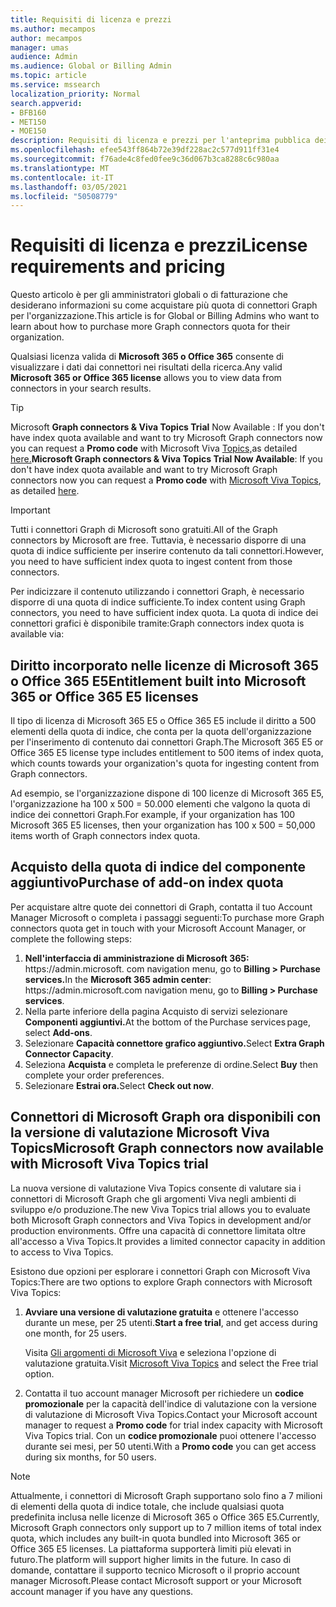 ```yaml
---
title: Requisiti di licenza e prezzi
ms.author: mecampos
author: mecampos
manager: umas
audience: Admin
ms.audience: Global or Billing Admin
ms.topic: article
ms.service: mssearch
localization_priority: Normal
search.appverid:
- BFB160
- MET150
- MOE150
description: Requisiti di licenza e prezzi per l'anteprima pubblica dei connettori di Microsoft Graph per Microsoft Search
ms.openlocfilehash: efee543ff864b72e39df228ac2c577d911ff31e4
ms.sourcegitcommit: f76ade4c8fed0fee9c36d067b3ca8288c6c980aa
ms.translationtype: MT
ms.contentlocale: it-IT
ms.lasthandoff: 03/05/2021
ms.locfileid: "50508779"
---
```

<!---Previous ms.author: rusamai --->

# <a name="license-requirements-and-pricing"></a><span data-ttu-id="d75f0-103">Requisiti di licenza e prezzi</span><span class="sxs-lookup"><span data-stu-id="d75f0-103">License requirements and pricing</span></span>

<span data-ttu-id="d75f0-104">Questo articolo è per gli amministratori globali o di fatturazione che desiderano informazioni su come acquistare più quota di connettori Graph per l'organizzazione.</span><span class="sxs-lookup"><span data-stu-id="d75f0-104">This article is for Global or Billing Admins who want to learn about how to purchase more Graph connectors quota for their organization.</span></span>

<span data-ttu-id="d75f0-105">Qualsiasi licenza valida di **Microsoft 365 o Office 365** consente di visualizzare i dati dai connettori nei risultati della ricerca.</span><span class="sxs-lookup"><span data-stu-id="d75f0-105">Any valid **Microsoft 365 or Office 365 license** allows you to view data from connectors in your search results.</span></span>

> [!TIP]
> <span data-ttu-id="d75f0-106">Microsoft **Graph connectors & Viva Topics Trial** Now Available : If you don't have index quota available and want to try Microsoft Graph connectors now you can request a **Promo code** with Microsoft Viva [Topics,](https://www.microsoft.com/microsoft-viva/topics?activetab=pivot:overviewtab)as detailed [here.](#microsoft-graph-connectors-now-available-with-microsoft-viva-topics-trial)</span><span class="sxs-lookup"><span data-stu-id="d75f0-106">**Microsoft Graph connectors & Viva Topics Trial Now Available**: If you don't have index quota available and want to try Microsoft Graph connectors now you can request a **Promo code** with [Microsoft Viva Topics](https://www.microsoft.com/microsoft-viva/topics?activetab=pivot:overviewtab), as detailed [here](#microsoft-graph-connectors-now-available-with-microsoft-viva-topics-trial).</span></span>

>[!IMPORTANT]
><span data-ttu-id="d75f0-107">Tutti i connettori Graph di Microsoft sono gratuiti.</span><span class="sxs-lookup"><span data-stu-id="d75f0-107">All of the Graph connectors by Microsoft are free.</span></span> <span data-ttu-id="d75f0-108">Tuttavia, è necessario disporre di una quota di indice sufficiente per inserire contenuto da tali connettori.</span><span class="sxs-lookup"><span data-stu-id="d75f0-108">However, you need to have sufficient index quota to ingest content from those connectors.</span></span>

<span data-ttu-id="d75f0-109">Per indicizzare il contenuto utilizzando i connettori Graph, è necessario disporre di una quota di indice sufficiente.</span><span class="sxs-lookup"><span data-stu-id="d75f0-109">To index content using Graph connectors, you need to have sufficient index quota.</span></span> <span data-ttu-id="d75f0-110">La quota di indice dei connettori grafici è disponibile tramite:</span><span class="sxs-lookup"><span data-stu-id="d75f0-110">Graph connectors index quota is available via:</span></span>

## <a name="entitlement-built-into-microsoft-365-or-office-365-e5-licenses"></a><span data-ttu-id="d75f0-111">Diritto incorporato nelle licenze di Microsoft 365 o Office 365 E5</span><span class="sxs-lookup"><span data-stu-id="d75f0-111">Entitlement built into Microsoft 365 or Office 365 E5 licenses</span></span>

<span data-ttu-id="d75f0-112">Il tipo di licenza di Microsoft 365 E5 o Office 365 E5 include il diritto a 500 elementi della quota di indice, che conta per la quota dell'organizzazione per l'inserimento di contenuto dai connettori Graph.</span><span class="sxs-lookup"><span data-stu-id="d75f0-112">The Microsoft 365 E5 or Office 365 E5 license type includes entitlement to 500 items of index quota, which counts towards your organization's quota for ingesting content from Graph connectors.</span></span>

<span data-ttu-id="d75f0-113">Ad esempio, se l'organizzazione dispone di 100 licenze di Microsoft 365 E5, l'organizzazione ha 100 x 500 = 50.000 elementi che valgono la quota di indice dei connettori Graph.</span><span class="sxs-lookup"><span data-stu-id="d75f0-113">For example, if your organization has 100 Microsoft 365 E5 licenses, then your organization has 100 x 500 = 50,000 items worth of Graph connectors index quota.</span></span>

## <a name="purchase-of-add-on-index-quota"></a><span data-ttu-id="d75f0-114">Acquisto della quota di indice del componente aggiuntivo</span><span class="sxs-lookup"><span data-stu-id="d75f0-114">Purchase of add-on index quota</span></span>
<span data-ttu-id="d75f0-115">Per acquistare altre quote dei connettori di Graph, contatta il tuo Account Manager Microsoft o completa i passaggi seguenti:</span><span class="sxs-lookup"><span data-stu-id="d75f0-115">To purchase more Graph connectors quota get in touch with your Microsoft Account Manager, or complete the following steps:</span></span>

1. <span data-ttu-id="d75f0-116">**Nell'interfaccia di amministrazione di Microsoft 365:** https://<span>admin.microsoft.</span> com navigation menu, go to **Billing > Purchase services.**</span><span class="sxs-lookup"><span data-stu-id="d75f0-116">In the **Microsoft 365 admin center**: https://<span>admin.microsoft.</span>com navigation menu, go to **Billing > Purchase services**.</span></span>
2. <span data-ttu-id="d75f0-117">Nella parte inferiore della pagina Acquisto di servizi selezionare **Componenti aggiuntivi.**</span><span class="sxs-lookup"><span data-stu-id="d75f0-117">At the bottom of the Purchase services page, select **Add-ons**.</span></span>
3. <span data-ttu-id="d75f0-118">Selezionare **Capacità connettore grafico aggiuntivo.**</span><span class="sxs-lookup"><span data-stu-id="d75f0-118">Select **Extra Graph Connector Capacity**.</span></span>
4. <span data-ttu-id="d75f0-119">Seleziona **Acquista** e completa le preferenze di ordine.</span><span class="sxs-lookup"><span data-stu-id="d75f0-119">Select **Buy** then complete your order preferences.</span></span>
5. <span data-ttu-id="d75f0-120">Selezionare **Estrai ora.**</span><span class="sxs-lookup"><span data-stu-id="d75f0-120">Select **Check out now**.</span></span>

## <a name="microsoft-graph-connectors-now-available-with-microsoft-viva-topics-trial"></a><span data-ttu-id="d75f0-121">Connettori di Microsoft Graph ora disponibili con la versione di valutazione Microsoft Viva Topics</span><span class="sxs-lookup"><span data-stu-id="d75f0-121">Microsoft Graph connectors now available with Microsoft Viva Topics trial</span></span>
 <span data-ttu-id="d75f0-122">La nuova versione di valutazione Viva Topics consente di valutare sia i connettori di Microsoft Graph che gli argomenti Viva negli ambienti di sviluppo e/o produzione.</span><span class="sxs-lookup"><span data-stu-id="d75f0-122">The new Viva Topics trial allows you to evaluate both Microsoft Graph connectors and Viva Topics in development and/or production environments.</span></span> <span data-ttu-id="d75f0-123">Offre una capacità di connettore limitata oltre all'accesso a Viva Topics.</span><span class="sxs-lookup"><span data-stu-id="d75f0-123">It provides a limited connector capacity in addition to access to Viva Topics.</span></span>

<span data-ttu-id="d75f0-124">Esistono due opzioni per esplorare i connettori Graph con Microsoft Viva Topics:</span><span class="sxs-lookup"><span data-stu-id="d75f0-124">There are two options to explore Graph connectors with Microsoft Viva Topics:</span></span>

1. <span data-ttu-id="d75f0-125">**Avviare una versione di valutazione gratuita** e ottenere l'accesso durante un mese, per 25 utenti.</span><span class="sxs-lookup"><span data-stu-id="d75f0-125">**Start a free trial**, and get access during one month, for 25 users.</span></span>

     <span data-ttu-id="d75f0-126">Visita [Gli argomenti di Microsoft Viva](https://www.microsoft.com/microsoft-viva/topics?activetab=pivot:overviewtab) e seleziona l'opzione di valutazione gratuita.</span><span class="sxs-lookup"><span data-stu-id="d75f0-126">Visit [Microsoft Viva Topics](https://www.microsoft.com/microsoft-viva/topics?activetab=pivot:overviewtab) and select the Free trial option.</span></span>

2. <span data-ttu-id="d75f0-127">Contatta il tuo account manager Microsoft per richiedere un **codice promozionale** per la capacità dell'indice di valutazione con la versione di valutazione di Microsoft Viva Topics.</span><span class="sxs-lookup"><span data-stu-id="d75f0-127">Contact your Microsoft account manager to request a **Promo code** for trial index capacity with Microsoft Viva Topics trial.</span></span> <span data-ttu-id="d75f0-128">Con un **codice promozionale** puoi ottenere l'accesso durante sei mesi, per 50 utenti.</span><span class="sxs-lookup"><span data-stu-id="d75f0-128">With a **Promo code** you can get access during six months, for 50 users.</span></span>

> [!NOTE]
> <span data-ttu-id="d75f0-129">Attualmente, i connettori di Microsoft Graph supportano solo fino a 7 milioni di elementi della quota di indice totale, che include qualsiasi quota predefinita inclusa nelle licenze di Microsoft 365 o Office 365 E5.</span><span class="sxs-lookup"><span data-stu-id="d75f0-129">Currently, Microsoft Graph connectors only support up to 7 million items of total index quota, which includes any built-in quota bundled into Microsoft 365 or Office 365 E5 licenses.</span></span> <span data-ttu-id="d75f0-130">La piattaforma supporterà limiti più elevati in futuro.</span><span class="sxs-lookup"><span data-stu-id="d75f0-130">The platform will support higher limits in the future.</span></span> <span data-ttu-id="d75f0-131">In caso di domande, contattare il supporto tecnico Microsoft o il proprio account manager Microsoft.</span><span class="sxs-lookup"><span data-stu-id="d75f0-131">Please contact Microsoft support or your Microsoft account manager if you have any questions.</span></span>

